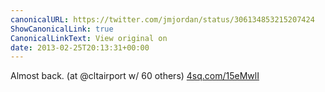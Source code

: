 ```yaml
---
canonicalURL: https://twitter.com/jmjordan/status/306134853215207424
ShowCanonicalLink: true
CanonicalLinkText: View original on
date: 2013-02-25T20:13:31+00:00
---
```

Almost back. (at @cltairport w/ 60 others) [4sq.com/15eMwlI](http://4sq.com/15eMwlI)